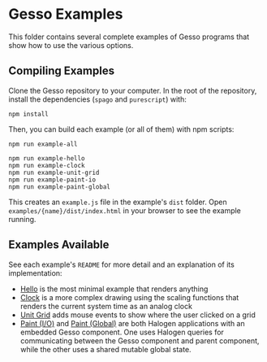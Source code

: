 # Gesso Examples

This folder contains several complete examples of Gesso programs that show how to use the various options.

## Compiling Examples

Clone the Gesso repository to your computer. In the root of the repository, install the dependencies (`spago` and `purescript`) with:

```
npm install
```

Then, you can build each example (or all of them) with npm scripts:

```
npm run example-all

npm run example-hello
npm run example-clock
npm run example-unit-grid
npm run example-paint-io
npm run example-paint-global
```

This creates an `example.js` file in the example's `dist` folder. Open `examples/{name}/dist/index.html` in your browser to see the example running.

## Examples Available

See each example's `README` for more detail and an explanation of its implementation:

- [Hello](https://github.com/smilack/purescript-gesso/tree/master/examples/hello) is the most minimal example that renders anything
- [Clock](https://github.com/smilack/purescript-gesso/tree/master/examples/clock) is a more complex drawing using the scaling functions that renders the current system time as an analog clock
- [Unit Grid](https://github.com/smilack/purescript-gesso/tree/master/examples/unit-grid) adds mouse events to show where the user clicked on a grid
- [Paint (I/O)](https://github.com/smilack/purescript-gesso/tree/master/examples/paint-io) and [Paint (Global)](https://github.com/smilack/purescript-gesso/tree/master/examples/paint-global) are both Halogen applications with an embedded Gesso component. One uses Halogen queries for communicating between the Gesso component and parent component, while the other uses a shared mutable global state.
